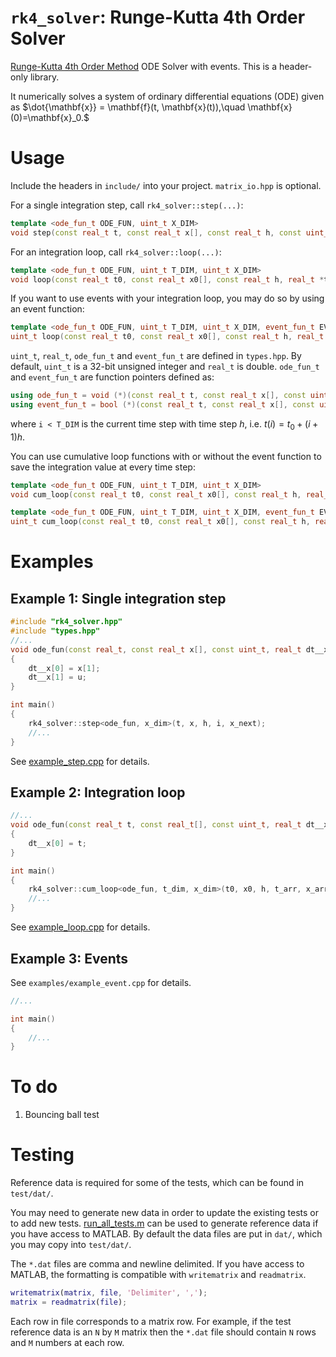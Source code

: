 # ```rk4_solver```: Runge-Kutta 4th Order Solver
[Runge-Kutta 4th Order Method](https://en.wikipedia.org/wiki/Runge%E2%80%93Kutta_methods) ODE Solver with events. This is a header-only library.

It numerically solves a system of ordinary differential equations (ODE) given as $\dot{\mathbf{x}} = \mathbf{f}(t, \mathbf{x}(t)),\quad \mathbf{x}(0)=\mathbf{x}_0.$


# Usage

Include the headers in ```include/``` into your project. ```matrix_io.hpp``` is optional.

For a single integration step, call ```rk4_solver::step(...)```:
```Cpp
template <ode_fun_t ODE_FUN, uint_t X_DIM>
void step(const real_t t, const real_t x[], const real_t h, const uint_t i, real_t x_next[])
```

For an integration loop, call ```rk4_solver::loop(...)```:
```Cpp
template <ode_fun_t ODE_FUN, uint_t T_DIM, uint_t X_DIM>
void loop(const real_t t0, const real_t x0[], const real_t h, real_t *t, real_t x[])
```

If you want to use events with your integration loop, you may do so by using an event function:
```Cpp
template <ode_fun_t ODE_FUN, uint_t T_DIM, uint_t X_DIM, event_fun_t EVENT_FUN>
uint_t loop(const real_t t0, const real_t x0[], const real_t h, real_t *t, real_t x[])
```

```uint_t```, ```real_t```, ```ode_fun_t``` and ```event_fun_t``` are defined in ```types.hpp```.  By default, ```uint_t``` is a 32-bit unsigned integer and ```real_t``` is double. ```ode_fun_t``` and ```event_fun_t``` are function pointers defined as:
```Cpp
using ode_fun_t = void (*)(const real_t t, const real_t x[], const uint_t i, real_t dt__x[]);
using event_fun_t = bool (*)(const real_t t, const real_t x[], const uint_t i, real_t x_plus[]);
```
where ```i < T_DIM``` is the current time step with time step $h$, i.e. $t(i) = t_0 + (i + 1) h$.

You can use cumulative loop functions with or without the event function to save the integration value at every time step:
```Cpp
template <ode_fun_t ODE_FUN, uint_t T_DIM, uint_t X_DIM>
void cum_loop(const real_t t0, const real_t x0[], const real_t h, real_t t_arr[], real_t x_arr[])

template <ode_fun_t ODE_FUN, uint_t T_DIM, uint_t X_DIM, event_fun_t EVENT_FUN>
uint_t cum_loop(const real_t t0, const real_t x0[], const real_t h, real_t t_arr[], real_t x_arr[])
```

# Examples

## Example 1: Single integration step
```Cpp
#include "rk4_solver.hpp"
#include "types.hpp"
//...
void ode_fun(const real_t, const real_t x[], const uint_t, real_t dt__x[])
{
	dt__x[0] = x[1];
	dt__x[1] = u;
}

int main()
{
	rk4_solver::step<ode_fun, x_dim>(t, x, h, i, x_next);
	//...
}
```
See [example_step.cpp](./examples/example_step.cpp) for details.


## Example 2: Integration loop
```Cpp
//...
void ode_fun(const real_t t, const real_t[], const uint_t, real_t dt__x[])
{
	dt__x[0] = t;
}

int main()
{
	rk4_solver::cum_loop<ode_fun, t_dim, x_dim>(t0, x0, h, t_arr, x_arr);
	//...
}
```
See [example_loop.cpp](./examples/example_loop.cpp) for details.

## Example 3: Events
See ```examples/example_event.cpp``` for details.
```Cpp
//...

int main()
{
	//...
}
```
# To do

1. Bouncing ball test

# Testing
Reference data is required for some of the tests, which can be found in ```test/dat/```. 

You may need to generate new data in order to update the existing tests or to add new tests. [run_all_tests.m](./test/matlab/run_all_tests.m) can be used to generate reference data if you have access to MATLAB. By default the data files are put in ```dat/```, which you may copy into ```test/dat/```. 

The ```*.dat``` files are comma and newline delimited. If you have access to MATLAB, the formatting is compatible with ```writematrix``` and ```readmatrix```.
```MATLAB
writematrix(matrix, file, 'Delimiter', ',');  
matrix = readmatrix(file);  
```
 Each row in file corresponds to a matrix row. For example, if the test reference data is an ```N``` by ```M``` matrix then the ```*.dat``` file should contain ```N``` rows and ```M``` numbers at each row.
